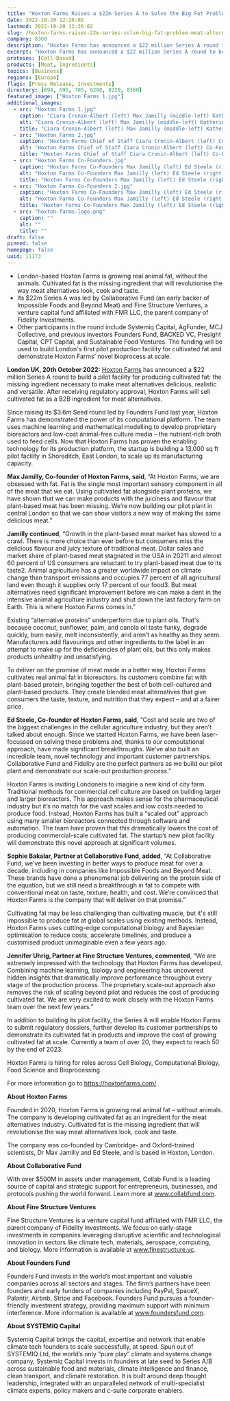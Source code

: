 ```yaml
---
title: "Hoxton Farms Raises a $22m Series A to Solve the Big Fat Problem for Meat Alternatives"
date: 2022-10-20 12:26:02
lastmod: 2022-10-20 12:26:02
slug: /hoxton-farms-raises-22m-series-solve-big-fat-problem-meat-alternatives
company: 8360
description: "Hoxton Farms has announced a $22 million Series A round to build a pilot facility for producing cultivated fat: the missing ingredient necessary to make meat alternatives delicious, realistic and versatile. After receiving regulatory approval, Hoxton Farms will sell cultivated fat as a B2B ingredient for meat alternatives."
excerpt: "Hoxton Farms has announced a $22 million Series A round to build a pilot facility for producing cultivated fat: the missing ingredient necessary to make meat alternatives delicious, realistic and versatile. After receiving regulatory approval, Hoxton Farms will sell cultivated fat as a B2B ingredient for meat alternatives."
proteins: [Cell-Based]
products: [Meat, Ingredients]
topics: [Business]
regions: [Europe]
flags: [Press Release, Investments]
directory: [694, 695, 705, 6280, 8229, 8360]
featured_image: ["Hoxton Farms 1.jpg"]
additional_images:
  - src: "Hoxton Farms 1.jpg"
    caption: "Ciara Cronin-Albert (left) Max Jamilly (middle-left) Katherine Uhlman (middle-right) Ed Steele (right). Photo credit Donna Ford."
    alt: "Ciara Cronin-Albert (left) Max Jamilly (middle-left) Katherine Uhlman (middle-right) Ed Steele (right). Photo credit Donna Ford."
    title: "Ciara Cronin-Albert (left) Max Jamilly (middle-left) Katherine Uhlman (middle-right) Ed Steele (right). Photo credit Donna Ford."
  - src: "Hoxton Farms 2.jpg"
    caption: "Hoxton Farms Chief of Staff Ciara Cronin-Albert (left) Co-Founders Ed Steele (middle) Max Jamilly (right). Photo credit Donna Ford."
    alt: "Hoxton Farms Chief of Staff Ciara Cronin-Albert (left) Co-Founders Ed Steele (middle) Max Jamilly (right). Photo credit Donna Ford."
    title: "Hoxton Farms Chief of Staff Ciara Cronin-Albert (left) Co-Founders Ed Steele (middle) Max Jamilly (right). Photo credit Donna Ford."
  - src: "Hoxton Farms Co-Founders.jpg"
    caption: "Hoxton Farms Co-Founders Max Jamilly (left) Ed Steele (right). Photo credit Donna Ford."
    alt: "Hoxton Farms Co-Founders Max Jamilly (left) Ed Steele (right). Photo credit Donna Ford."
    title: "Hoxton Farms Co-Founders Max Jamilly (left) Ed Steele (right). Photo credit Donna Ford."
  - src: "Hoxton Farms Co-Founders 2.jpg"
    caption: "Hoxton Farms Co-Founders Max Jamilly (left) Ed Steele (right). Photo credit Donna Ford."
    alt: "Hoxton Farms Co-Founders Max Jamilly (left) Ed Steele (right). Photo credit Donna Ford."
    title: "Hoxton Farms Co-Founders Max Jamilly (left) Ed Steele (right). Photo credit Donna Ford."
  - src: "hoxton-farms-logo.png"
    caption: ""
    alt: ""
    title: ""
draft: false
pinned: false
homepage: false
uuid: 11173
---
```

<ul>
<li>London-based Hoxton Farms is growing real animal fat, without the animals. Cultivated fat is the missing ingredient that will revolutionise the way meat alternatives look, cook and taste.</li>
<li>Its $22m Series A was led by Collaborative Fund (an early backer of Impossible Foods and Beyond Meat) and Fine Structure Ventures, a venture capital fund affiliated with FMR LLC, the parent company of Fidelity Investments.</li>
<li>Other participants in the round include Systemiq Capital, AgFunder, MCJ Collective, and previous investors Founders Fund, BACKED VC, Presight Capital, CPT Capital, and Sustainable Food Ventures. The funding will be used to build London's first pilot production facility for cultivated fat and demonstrate Hoxton Farms’ novel bioprocess at scale.</li>
</ul>
<p><strong>London UK, 20th October 2022:</strong> <a href="https://cewcomms.mxspruce.com/FXxqh2bZQfSwr3wyS/l/ueC8SotkcmblnFey8?messageId=LlQ3kDXPXkRCDLpvP&rn=&re=gInJ3buQncvBXZy5WalR3byBHQvxGblhmI&sc=false">Hoxton Farms</a> has announced a $22 million Series A round to build a pilot facility for producing cultivated fat: the missing ingredient necessary to make meat alternatives delicious, realistic and versatile. After receiving regulatory approval, Hoxton Farms will sell cultivated fat as a B2B ingredient for meat alternatives.</p>
<p>Since raising its $3.6m Seed round led by Founders Fund last year, Hoxton Farms has demonstrated the power of its computational platform. The team uses machine learning and mathematical modelling to develop proprietary bioreactors and low-cost animal-free culture media – the nutrient-rich broth used to feed cells. Now that Hoxton Farms has proven the enabling technology for its production platform, the startup is building a 13,000 sq ft pilot facility in Shoreditch, East London, to scale up its manufacturing capacity.</p>
<p><strong>Max Jamilly, Co-founder of Hoxton Farms, said</strong>, “At Hoxton Farms, we are obsessed with fat. Fat is the single most important sensory component in all of the meat that we eat. Using cultivated fat alongside plant proteins, we have shown that we can make products with the juiciness and flavour that plant-based meat has been missing. We’re now building our pilot plant in central London so that we can show visitors a new way of making the same delicious meat.”</p>
<p><strong>Jamilly continued</strong>, “Growth in the plant-based meat market has slowed to a crawl. There is more choice than ever before but consumers miss the delicious flavour and juicy texture of traditional meat. Dollar sales and market share of plant-based meat stagnated in the USA in 20211 and almost 60 percent of US consumers are reluctant to try plant-based meat due to its taste2. Animal agriculture has a greater worldwide impact on climate change than transport emissions and occupies 77 percent of all agricultural land even though it supplies only 17 percent of our food3. But meat alternatives need significant improvement before we can make a dent in the intensive animal agriculture industry and shut down the last factory farm on Earth. This is where Hoxton Farms comes in.”</p>
<p>Existing “alternative proteins” underperform due to plant oils. That's because coconut, sunflower, palm, and canola oil taste funky, degrade quickly, burn easily, melt inconsistently, and aren’t as healthy as they seem. Manufacturers add flavourings and other ingredients to the label in an attempt to make up for the deficiencies of plant oils, but this only makes products unhealthy and unsatisfying.</p>
<p>To deliver on the promise of meat made in a better way, Hoxton Farms cultivates real animal fat in bioreactors. Its customers combine fat with plant-based protein, bringing together the best of both cell-cultured and plant-based products. They create blended meat alternatives that give consumers the taste, texture, and nutrition that they expect – and at a fairer price.</p>
<p><strong>Ed Steele, Co-founder of Hoxton Farms, said</strong>, “Cost and scale are two of the biggest challenges in the cellular agriculture industry, but they aren’t talked about enough. Since we started Hoxton Farms, we have been laser-focussed on solving these problems and, thanks to our computational approach, have made significant breakthroughs. We’ve also built an incredible team, novel technology and important customer partnerships. Collaborative Fund and Fidelity are the perfect partners as we build our pilot plant and demonstrate our scale-out production process.”</p>
<p>Hoxton Farms is inviting Londoners to imagine a new kind of city farm. Traditional methods for commercial cell culture are based on building larger and larger bioreactors. This approach makes sense for the pharmaceutical industry but it’s no match for the vast scales and low costs needed to produce food. Instead, Hoxton Farms has built a “scaled out” approach using many smaller bioreactors connected through software and automation. The team have proven that this dramatically lowers the cost of producing commercial-scale cultivated fat. The startup’s new pilot facility will demonstrate this novel approach at significant volumes.</p>
<p><strong>Sophie Bakalar, Partner at Collaborative Fund, added</strong>, “At Collaborative Fund, we’ve been investing in better ways to produce meat for over a decade, including in companies like Impossible Foods and Beyond Meat. These brands have done a phenomenal job delivering on the protein side of the equation, but we still need a breakthrough in fat to compete with conventional meat on taste, texture, health, and cost. We’re convinced that Hoxton Farms is the company that will deliver on that promise.”</p>
<p>Cultivating fat may be less challenging than cultivating muscle, but it's still impossible to produce fat at global scales using existing methods. Instead, Hoxton Farms uses cutting-edge computational biology and Bayesian optimisation to reduce costs, accelerate timelines, and produce a customised product unimaginable even a few years ago.</p>
<p><strong>Jennifer Uhrig, Partner at Fine Structure Ventures, commented</strong>, “We are extremely impressed with the technology that Hoxton Farms has developed. Combining machine learning, biology and engineering has uncovered hidden insights that dramatically improve performance throughout every stage of the production process. The proprietary scale-out approach also removes the risk of scaling beyond pilot and reduces the cost of producing cultivated fat. We are very excited to work closely with the Hoxton Farms team over the next few years.”</p>
<p>In addition to building its pilot facility, the Series A will enable Hoxton Farms to submit regulatory dossiers, further develop its customer partnerships to demonstrate its cultivated fat in products and improve the cost of growing cultivated fat at scale. Currently a team of over 20, they expect to reach 50 by the end of 2023. </p>
<p>Hoxton Farms is hiring for roles across Cell Biology, Computational Biology, Food Science and Bioprocessing.</p>
<p>For more information go to <a href="https://hoxtonfarms.com/">https://hoxtonfarms.com/</a></p>
<p><strong>About Hoxton Farms</strong></p>
<p>Founded in 2020, Hoxton Farms is growing real animal fat – without animals. The company is developing cultivated fat as an ingredient for the meat alternatives industry. Cultivated fat is the missing ingredient that will revolutionise the way meat alternatives look, cook and taste.</p>
<p>The company was co-founded by Cambridge- and Oxford-trained scientists, Dr Max Jamilly and Ed Steele, and is based in Hoxton, London.</p>
<p><strong>About Collaborative Fund</strong></p>
<p>With over $500M in assets under management, Collab Fund is a leading source of capital and strategic support for entrepreneurs, businesses, and protocols pushing the world forward. Learn more at <a href="http://www.collabfund.com">www.collabfund.com</a>.</p>
<p><strong>About Fine Structure Ventures</strong></p>
<p>Fine Structure Ventures is a venture capital fund affiliated with FMR LLC, the parent company of Fidelity Investments. We focus on early-stage investments in companies leveraging disruptive scientific and technological innovation in sectors like climate tech, materials, aerospace, computing, and biology. More information is available at <a href="http://www.finestructure.vc">www.finestructure.vc</a>.</p>
<p><strong>About Founders Fund</strong></p>
<p>Founders Fund invests in the world’s most important and valuable companies across all sectors and stages. The firm’s partners have been founders and early funders of companies including PayPal, SpaceX, Palantir, Airbnb, Stripe and Facebook. Founders Fund pursues a founder-friendly investment strategy, providing maximum support with minimum interference. More information is available at <a href="http://www.foundersfund.com">www.foundersfund.com</a>.</p>
<p><strong>About SYSTEMIQ Capital</strong></p>
<p>Systemiq Capital brings the capital, expertise and network that enable climate tech founders to scale successfully, at speed. Spun out of SYSTEMIQ Ltd, the world’s only “pure play” climate and systems change company, Systemiq Capital invests in founders at late seed to Series A/B across sustainable food and materials, climate intelligence and finance, clean transport, and climate restoration. It is built around deep thought leadership, integrated with an unparalleled network of multi-specialist climate experts, policy makers and c-suite corporate enablers.</p>
